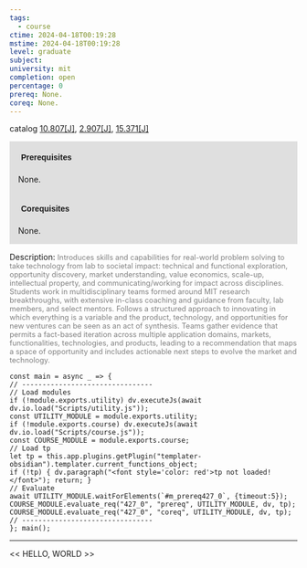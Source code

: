 ```yaml
---
tags:
  - course
ctime: 2024-04-18T00:19:28
mstime: 2024-04-18T00:19:28
level: graduate
subject: 
university: mit
completion: open
percentage: 0
prereq: None.
coreq: None.
---
```


catalog [10.807[J]](http://student.mit.edu/catalog/m10a.html#10.807), [2.907[J]](http://student.mit.edu/catalog/m2c.html#2.907), [15.371[J]](http://student.mit.edu/catalog/m15b.html#15.371)

<span style="display: block; padding: 15px; background-color: rgb(100, 100, 100, 0.2);"><font id="m_prereq427_0" style="display: block; font-family: Arial, sans-serif; font-weight: bold; padding: 5px">Prerequisites</font><br><span id="prereq427_0">None.</span></span>
<span style="display: block; padding: 15px; background-color: rgb(100, 100, 100, 0.2);"><font id="m_coreq427_0" style="display: block; font-family: Arial, sans-serif; font-weight: bold; padding: 5px">Corequisites</font><br><span id="coreq427_0">None.</span></span>

<font style="">Description:</font>
<font style="color: grey; font-size: 0.8rem;">Introduces skills and capabilities for real-world problem solving to take technology from lab to societal impact: technical and functional exploration, opportunity discovery, market understanding, value economics, scale-up, intellectual property, and communicating/working for impact across disciplines. Students work in multidisciplinary teams formed around MIT research breakthroughs, with extensive in-class coaching and guidance from faculty, lab members, and select mentors. Follows a structured approach to innovating in which everything is a variable and the product, technology, and opportunities for new ventures can be seen as an act of synthesis. Teams gather evidence that permits a fact-based iteration across multiple application domains, markets, functionalities, technologies, and products, leading to a recommendation that maps a space of opportunity and includes actionable next steps to evolve the market and technology.</font>

```dataviewjs
const main = async _ => {
// --------------------------------
// Load modules
if (!module.exports.utility) dv.executeJs(await dv.io.load("Scripts/utility.js"));
const UTILITY_MODULE = module.exports.utility;
if (!module.exports.course) dv.executeJs(await dv.io.load("Scripts/course.js"));
const COURSE_MODULE = module.exports.course;
// Load tp
let tp = this.app.plugins.getPlugin("templater-obsidian").templater.current_functions_object;
if (!tp) { dv.paragraph("<font style='color: red'>tp not loaded!</font>"); return; }
// Evaluate
await UTILITY_MODULE.waitForElements(`#m_prereq427_0`, {timeout:5});
COURSE_MODULE.evaluate_req("427_0", "prereq", UTILITY_MODULE, dv, tp);
COURSE_MODULE.evaluate_req("427_0", "coreq", UTILITY_MODULE, dv, tp);
// --------------------------------
}; main();
```

---

<< HELLO, WORLD >>
